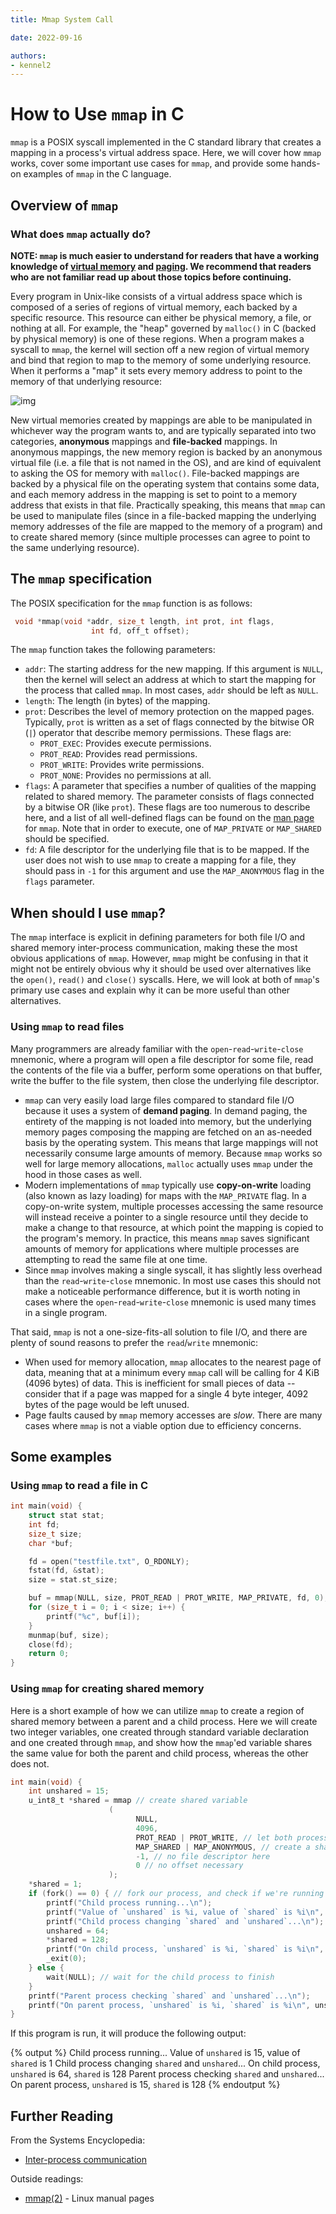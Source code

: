 ```yaml
---
title: Mmap System Call

date: 2022-09-16

authors:
- kennel2
---
```


<link rel="stylesheet" href="https://cdnjs.cloudflare.com/ajax/libs/prism-themes/1.9.0/prism-a11y-dark.min.css" integrity="sha512-bd1K4DEquIavX49RSZHIE0Ye6RFOVlGLhtGow9KDbLYqOd/ufhshkP0GoJoVR1jqj7FmOffvVIKuq1tcXlN9ZA==" crossorigin="anonymous" referrerpolicy="no-referrer" />

# How to Use `mmap` in C

`mmap` is a POSIX syscall implemented in the C standard library that creates a mapping in a process's virtual address space. Here, we will cover how `mmap` works, cover some important use cases for `mmap`, and provide some hands-on examples of `mmap` in the C language.

## Overview of `mmap`

### What does `mmap` actually do?

**NOTE: `mmap` is much easier to understand for readers that have a working knowledge of [virtual memory](../virtual-memory) and [paging](../paging). We recommend that readers who are not familiar read up about those topics before continuing.**

Every program in Unix-like consists of a virtual address space which is composed of a series of regions of virtual memory, each backed by a specific resource. This resource can either be physical memory, a file, or nothing at all. For example, the "heap" governed by `malloc()` in C (backed by physical memory) is one of these regions. When a program makes a syscall to `mmap`, the kernel will section off a new region of virtual memory and bind that region to map to the memory of some underlying resource. When it performs a "map" it sets every memory address to point to the memory of that underlying resource:

![img](../mmap-diagram.png)

New virtual memories created by mappings are able to be manipulated in whichever way the program wants to, and are typically separated into two categories, **anonymous** mappings and **file-backed** mappings. In anonymous mappings, the new memory region is backed by an anonymous virtual file (i.e. a file that is not named in the OS), and are kind of equivalent to asking the OS for memory with `malloc()`. File-backed mappings are backed by a physical file on the operating system that contains some data, and each memory address in the mapping is set to point to a memory address that exists in that file. Practically speaking, this means that `mmap` can be used to manipulate files (since in a file-backed mapping the underlying memory addresses of the file are mapped to the memory of a program) and to create shared memory (since multiple processes can agree to point to the same underlying resource).

## The `mmap` specification

The POSIX specification for the `mmap` function is as follows:

```c
 void *mmap(void *addr, size_t length, int prot, int flags,
                  int fd, off_t offset);
```

The `mmap` function takes the following parameters:
- `addr`: The starting address for the new mapping. If this argument is `NULL`, then the kernel will select an address at which to start the mapping for the process that called `mmap`. In most cases, `addr` should be left as `NULL`.
- `length`: The length (in bytes) of the mapping.
- `prot`: Describes the level of memory protection on the mapped pages. Typically, `prot` is written as a set of flags connected by the bitwise OR (`|`) operator that describe memory permissions. These flags are:
  - `PROT_EXEC`: Provides execute permissions.
  - `PROT_READ`: Provides read permissions.
  - `PROT_WRITE`: Provides write permissions.
  - `PROT_NONE`: Provides no permissions at all.
- `flags`: A parameter that specifies a number of qualities of the mapping related to shared memory. The parameter consists of flags connected by a bitwise OR (like `prot`). These flags are too numerous to describe here, and a list of all well-defined flags can be found on the [man page](https://man7.org/linux/man-pages/man2/mmap.2.html) for `mmap`. Note that in order to execute, one of `MAP_PRIVATE` or `MAP_SHARED` should be specified.
- `fd`: A file descriptor for the underlying file that is to be mapped. If the user does not wish to use `mmap` to create a mapping for a file, they should pass in `-1` for this argument and use the `MAP_ANONYMOUS` flag in the `flags` parameter.

## When should I use `mmap`?

The `mmap` interface is explicit in defining parameters for both file I/O and shared memory inter-process communication, making these the most obvious applications of `mmap`. However, `mmap` might be confusing in that it might not be entirely obvious why it should be used over alternatives like the `open()`, `read()` and `close()` syscalls. Here, we will look at both of `mmap`'s primary use cases and explain why it can be more useful than other alternatives.

### Using `mmap` to read files

Many programmers are already familiar with the `open`-`read`-`write`-`close` mnemonic, where a program will open a file descriptor for some file, read the contents of the file via a buffer, perform some operations on that buffer, write the buffer to the file system, then close the underlying file descriptor.

- `mmap` can very easily load large files compared to standard file I/O because it uses a system of **demand paging**. In demand paging, the entirety of the mapping is not loaded into memory, but the underlying memory pages composing the mapping are fetched on an as-needed basis by the operating system. This means that large mappings will not necessarily consume large amounts of memory. Because `mmap` works so well for large memory allocations, `malloc` actually uses `mmap` under the hood in those cases as well.
- Modern implementations of `mmap` typically use **copy-on-write** loading (also known as lazy loading) for maps with the `MAP_PRIVATE` flag. In a copy-on-write system, multiple processes accessing the same resource will instead receive a pointer to a single resource until they decide to make a change to that resource, at which point the mapping is copied to the program's memory. In practice, this means `mmap` saves significant amounts of memory for applications where multiple processes are attempting to read the same file at one time.
- Since `mmap` involves making a single syscall, it has slightly less overhead than the `read`-`write`-`close` mnemonic. In most use cases this should not make a noticeable performance difference, but it is worth noting in cases where the `open`-`read`-`write`-`close` mnemonic is used many times in a single program.

That said, `mmap` is not a one-size-fits-all solution to file I/O, and there are plenty of sound reasons to prefer the `read`/`write` mnemonic:
- When used for memory allocation, `mmap` allocates to the nearest page of data, meaning that at a minimum every `mmap` call will be calling for 4 KiB (4096 bytes) of data. This is inefficient for small pieces of data -- consider that if a page was mapped for a single 4 byte integer, 4092 bytes of the page would be left unused.
- Page faults caused by `mmap` memory accesses are *slow*. There are many cases where `mmap` is not a viable option due to efficiency concerns.

## Some examples

### Using `mmap` to read a file in C

```c
int main(void) {
    struct stat stat;
    int fd;
    size_t size;
    char *buf;

    fd = open("testfile.txt", O_RDONLY);
    fstat(fd, &stat);
    size = stat.st_size;

    buf = mmap(NULL, size, PROT_READ | PROT_WRITE, MAP_PRIVATE, fd, 0); // allocate an unshared map tied to fd
    for (size_t i = 0; i < size; i++) {
        printf("%c", buf[i]);
    }
    munmap(buf, size);
    close(fd);
    return 0;
}
```

### Using `mmap` for creating shared memory

Here is a short example of how we can utilize `mmap` to create a region of shared memory between a parent and a child process. Here we will create two integer variables, one created through standard variable declaration and one created through `mmap`, and show how the `mmap`'ed variable shares the same value for both the parent and child process, whereas the other does not.

```c
int main(void) {
    int unshared = 15;
    u_int8_t *shared = mmap // create shared variable
                      (
                            NULL, 
                            4096,
                            PROT_READ | PROT_WRITE, // let both processes read and write to the map
                            MAP_SHARED | MAP_ANONYMOUS, // create a shared map that is not tied to a file descriptor
                            -1, // no file descriptor here
                            0 // no offset necessary
                      );
    *shared = 1;
    if (fork() == 0) { // fork our process, and check if we're running on the child process
        printf("Child process running...\n");
        printf("Value of `unshared` is %i, value of `shared` is %i\n", unshared, *shared);
        printf("Child process changing `shared` and `unshared`...\n");
        unshared = 64;
        *shared = 128;
        printf("On child process, `unshared` is %i, `shared` is %i\n", unshared, *shared);
        _exit(0);
    } else {
        wait(NULL); // wait for the child process to finish
    }
    printf("Parent process checking `shared` and `unshared`...\n");
    printf("On parent process, `unshared` is %i, `shared` is %i\n", unshared, *shared);
}
```

If this program is run, it will produce the following output:

{% output %}
Child process running...
Value of `unshared` is 15, value of `shared` is 1
Child process changing `shared` and `unshared`...
On child process, `unshared` is 64, `shared` is 128
Parent process checking `shared` and `unshared`...
On parent process, `unshared` is 15, `shared` is 128
{% endoutput %}

## Further Reading

From the Systems Encyclopedia:

- [Inter-process communication](../ipc)

Outside readings:

- [mmap(2)](https://man7.org/linux/man-pages/man2/mmap.2.html) - Linux manual pages
